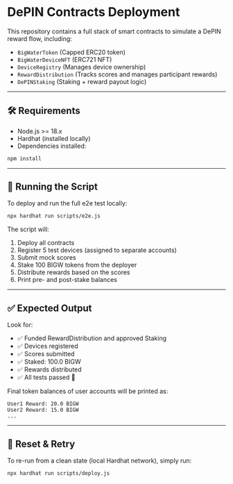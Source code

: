 # DePIN Contracts Deployment

This repository contains a full stack of smart contracts to simulate a DePIN reward flow, including:

- `BigWaterToken` (Capped ERC20 token)
- `BigWaterDeviceNFT` (ERC721 NFT)
- `DeviceRegistry` (Manages device ownership)
- `RewardDistribution` (Tracks scores and manages participant rewards)
- `DePINStaking` (Staking + reward payout logic)

---

## 🛠 Requirements

- Node.js >= 18.x
- Hardhat (installed locally)
- Dependencies installed:

```bash
npm install
```

---

## 🚀 Running the Script

To deploy and run the full e2e test locally:

```bash
npx hardhat run scripts/e2e.js
```

The script will:

1. Deploy all contracts
2. Register 5 test devices (assigned to separate accounts)
3. Submit mock scores
4. Stake 100 BIGW tokens from the deployer
5. Distribute rewards based on the scores
6. Print pre- and post-stake balances

---

## ✅ Expected Output

Look for:

- ✅ Funded RewardDistribution and approved Staking  
- ✅ Devices registered  
- ✅ Scores submitted  
- ✅ Staked: 100.0 BIGW  
- ✅ Rewards distributed  
- ✅ All tests passed 🎉

Final token balances of user accounts will be printed as:

```
User1 Reward: 20.0 BIGW
User2 Reward: 15.0 BIGW
...
```
---

## 🔁 Reset & Retry

To re-run from a clean state (local Hardhat network), simply run:

```bash
npx hardhat run scripts/deploy.js
```